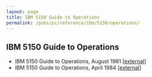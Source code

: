 ```yaml
---
layout: page
title: IBM 5150 Guide to Operations
permalink: /pubs/pc/reference/ibm/5150/operations/
---
```


IBM 5150 Guide to Operations
---

* IBM 5150 Guide to Operations, August 1981 [[external](http://www.minuszerodegrees.net/manuals/IBM_5150_Guide_to_Operations_6025000_AUG81.pdf)]
* IBM 5150 Guide to Operations, April 1984 [[external](http://www.minuszerodegrees.net/manuals/IBM_5150_Guide_to_Operations_6322510_APR84.pdf)]
